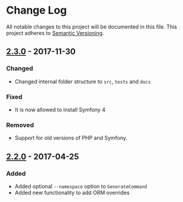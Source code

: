 # Change Log
All notable changes to this project will be documented in this file.
This project adheres to [Semantic Versioning](http://semver.org/).

## [2.3.0](https://github.com/sonata-project/SonataEasyExtendsBundle/compare/2.2.0...2.3.0) - 2017-11-30
### Changed
- Changed internal folder structure to `src`, `tests` and `docs`

### Fixed
- It is now allowed to install Symfony 4

### Removed
- Support for old versions of PHP and Symfony.

## [2.2.0](https://github.com/sonata-project/SonataEasyExtendsBundle/compare/2.1.10...2.2.0) - 2017-04-25
### Added
- Added optional `--namespace` option to `GenerateCommand`
- Added new functionality to add ORM overrides
